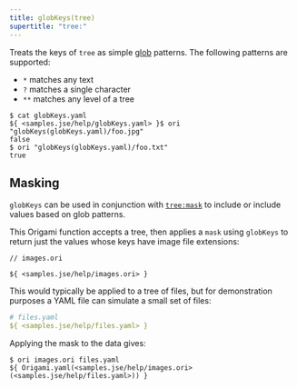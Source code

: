 ```yaml
---
title: globKeys(tree)
supertitle: "tree:"
---
```


Treats the keys of `tree` as simple [glob](<https://en.m.wikipedia.org/wiki/Glob_(programming)>) patterns. The following patterns are supported:

- `*` matches any text
- `?` matches a single character
- `**` matches any level of a tree

```console
$ cat globKeys.yaml
${ <samples.jse/help/globKeys.yaml> }$ ori "globKeys(globKeys.yaml)/foo.jpg"
false
$ ori "globKeys(globKeys.yaml)/foo.txt"
true
```

## Masking

`globKeys` can be used in conjunction with [`tree:mask`](mask.html#mask-with-globs-and-regular-expressions) to include or include values based on glob patterns.

This Origami function accepts a tree, then applies a `mask` using `globKeys` to return just the values whose keys have image file extensions:

```ori
// images.ori

${ <samples.jse/help/images.ori> }
```

This would typically be applied to a tree of files, but for demonstration purposes a YAML file can simulate a small set of files:

```yaml
# files.yaml
${ <samples.jse/help/files.yaml> }
```

Applying the mask to the data gives:

```console
$ ori images.ori files.yaml
${ Origami.yaml(<samples.jse/help/images.ori>(<samples.jse/help/files.yaml>)) }
```
